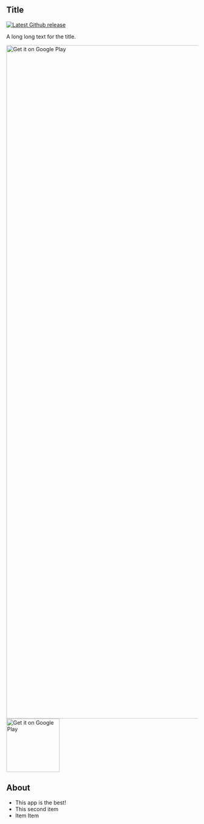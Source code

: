 ## Title

[![Latest Github release](https://img.shields.io/github/v/release/je2rymouse/MyNotes?style=plastic)](https://github.com/je2rymouse/MyNotes/releases/latest)

A long long text for the title.

<img alt="Get it on Google Play" title="Google Play" src="https://i.ibb.co/BnzV9tJ/get-it-on-google-play.png" width="1768">

<a href="https://github.com">
    <img alt="Get it on Google Play" title="Google Play" src="https://i.ibb.co/BnzV9tJ/get-it-on-google-play.png" width="140">
</a>

## About

- This app is the best!
- This second item
- Item Item
